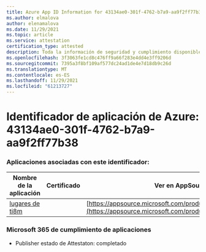 ```yaml
---
title: Azure App ID Information for 43134ae0-301f-4762-b7a9-aa9f2ff77b38
ms.author: elmalova
author: elenamalova
ms.date: 11/29/2021
ms.topic: article
ms.service: attestation
certification_type: attested
description: Toda la información de seguridad y cumplimiento disponible para 43134ae0-301f-4762-b7a9-aa9f2ff77b38.
ms.openlocfilehash: 3f3063fe1cd8c476ff9a66f283e4dd4e3ff9206d
ms.sourcegitcommit: 7395a3f8bf109af577dc24ad1de4e7d18db9c26d
ms.translationtype: MT
ms.contentlocale: es-ES
ms.lasthandoff: 11/29/2021
ms.locfileid: "61213727"
---
```

# <a name="azure-app-id-43134ae0-301f-4762-b7a9-aa9f2ff77b38"></a>Identificador de aplicación de Azure: 43134ae0-301f-4762-b7a9-aa9f2ff77b38


### <a name="apps-associated-with-this-id"></a>Aplicaciones asociadas con este identificador:
| **Nombre de la aplicación** | **Certificado** | **Ver en AppSource** |
|--------------|---------------|-----------------------|
| [lugares de ti8m](https://docs.microsoft.com/microsoft-365-app-certification/forward/WA200003311) |  | [https://appsource.microsoft.com/product/office/WA200003311](https://appsource.microsoft.com/product/office/WA200003311) |

### <a name="microsoft-365-app-compliance-status"></a>Microsoft 365 de cumplimiento de aplicaciones
- Publisher estado de Attestaton: completado
